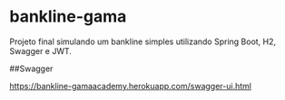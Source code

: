 # bankline-gama
Projeto final simulando um bankline simples utilizando Spring Boot, H2, Swagger e JWT.

##Swagger

https://bankline-gamaacademy.herokuapp.com/swagger-ui.html
